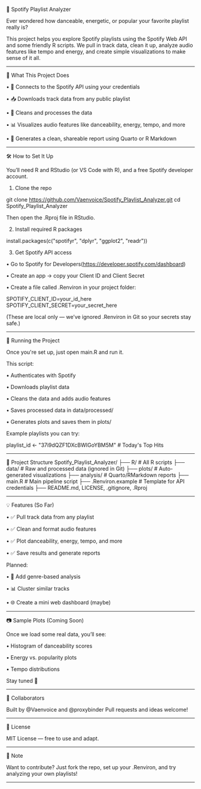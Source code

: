 🎵 Spotify Playlist Analyzer

Ever wondered how danceable, energetic, or popular your favorite playlist really is?

This project helps you explore Spotify playlists using the Spotify Web API and some friendly R scripts. We pull in track data, clean it up, analyze audio features like tempo and energy, and create simple visualizations to make sense of it all.

---------------------------------------------------------------------------------------------------

🚀 What This Project Does

• 🔗 Connects to the Spotify API using your credentials

• 📥 Downloads track data from any public playlist

• 🧹 Cleans and processes the data

• 📊 Visualizes audio features like danceability, energy, tempo, and more

• 📄 Generates a clean, shareable report using Quarto or R Markdown

---------------------------------------------------------------------------------------------------

🛠 How to Set It Up

You’ll need R and RStudio (or VS Code with R), and a free Spotify developer account.

1. Clone the repo

git clone https://github.com/Vaenvoice/Spotify_Playlist_Analyzer.git
cd Spotify_Playlist_Analyzer

Then open the .Rproj file in RStudio.

2. Install required R packages

install.packages(c("spotifyr", "dplyr", "ggplot2", "readr"))

3. Get Spotify API access

• Go to Spotify for Developers(https://developer.spotify.com/dashboard)

• Create an app → copy your Client ID and Client Secret

• Create a file called .Renviron in your project folder:

SPOTIFY_CLIENT_ID=your_id_here
SPOTIFY_CLIENT_SECRET=your_secret_here

(These are local only — we’ve ignored .Renviron in Git so your secrets stay safe.)

---------------------------------------------------------------------------------------------------

🧪 Running the Project

Once you're set up, just open main.R and run it.

This script:

• Authenticates with Spotify

• Downloads playlist data

• Cleans the data and adds audio features

• Saves processed data in data/processed/

• Generates plots and saves them in plots/

Example playlists you can try:

playlist_id <- "37i9dQZF1DXcBWIGoYBM5M"  # Today's Top Hits

---------------------------------------------------------------------------------------------------

📁 Project Structure
Spotify_Playlist_Analyzer/
├── R/                      # All R scripts
├── data/                   # Raw and processed data (ignored in Git)
├── plots/                  # Auto-generated visualizations
├── analysis/               # Quarto/RMarkdown reports
├── main.R                  # Main pipeline script
├── .Renviron.example       # Template for API credentials
├── README.md, LICENSE, .gitignore, .Rproj

---------------------------------------------------------------------------------------------------

💡 Features (So Far)

• ✅ Pull track data from any playlist

• ✅ Clean and format audio features

• ✅ Plot danceability, energy, tempo, and more

• ✅ Save results and generate reports

Planned:

• 🎨 Add genre-based analysis

• 📊 Cluster similar tracks

• 🌐 Create a mini web dashboard (maybe)

---------------------------------------------------------------------------------------------------

📷 Sample Plots (Coming Soon)

Once we load some real data, you’ll see:

• Histogram of danceability scores

• Energy vs. popularity plots

• Tempo distributions

Stay tuned 👀

---------------------------------------------------------------------------------------------------

👥 Collaborators

Built by @Vaenvoice and @proxybinder
Pull requests and ideas welcome!

---------------------------------------------------------------------------------------------------

📄 License

MIT License
 — free to use and adapt.

---------------------------------------------------------------------------------------------------

📝 Note

Want to contribute? Just fork the repo, set up your .Renviron, and try analyzing your own playlists!

---------------------------------------------------------------------------------------------------
